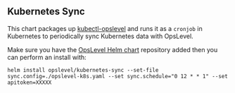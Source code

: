 Kubernetes Sync
---

This chart packages up [kubectl-opslevel](https://github.com/OpsLevel/kubectl-opslevel) and runs it as a `cronjob` in Kubernetes to periodically sync Kubernetes data with OpsLevel.

Make sure you have the [OpsLevel Helm chart](https://github.com/OpsLevel/helm-charts) repository added then you can perform an install with:

```
helm install opslevel/kubernetes-sync --set-file sync.config=./opslevel-k8s.yaml --set sync.schedule="0 12 * * 1" --set apitoken=XXXXX 
```
